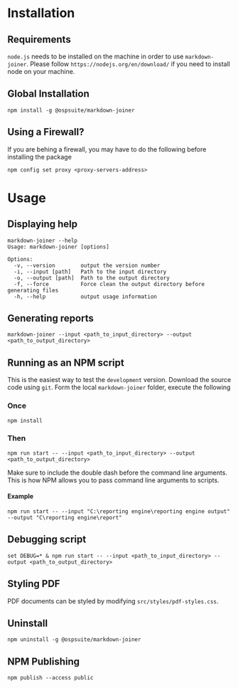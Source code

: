 # Installation

## Requirements

`node.js` needs to be installed on the machine in order to use `markdown-joiner`. Please follow
`https://nodejs.org/en/download/` if you need to install node on your machine.

## Global Installation

```
npm install -g @ospsuite/markdown-joiner
```

## Using a Firewall?

If you are behing a firewall, you may have to do the following before installing the package

```
npm config set proxy <proxy-servers-address>
```

# Usage

## Displaying help

```
markdown-joiner --help
Usage: markdown-joiner [options]

Options:
  -v, --version        output the version number
  -i, --input [path]   Path to the input directory
  -o, --output [path]  Path to the output directory
  -f, --force          Force clean the output directory before generating files
  -h, --help           output usage information
```

## Generating reports

```
markdown-joiner --input <path_to_input_directory> --output <path_to_output_directory>
```

## Running as an NPM script

This is the easiest way to test the `development` version. Download the source code using `git`. Form the local
`markdown-joiner` folder, execute the following

### Once

```
npm install
```

### Then

```
npm run start -- --input <path_to_input_directory> --output <path_to_output_directory>
```

Make sure to include the double dash before the command line arguments. This is how NPM allows you to pass command line
arguments to scripts.

#### Example

```
npm run start -- --input "C:\reporting engine\reporting engine output" --output "C\reporting engine\report"
```

## Debugging script

```
set DEBUG=* & npm run start -- --input <path_to_input_directory> --output <path_to_output_directory>
```

## Styling PDF

PDF documents can be styled by modifying `src/styles/pdf-styles.css`.

## Uninstall

```
npm uninstall -g @ospsuite/markdown-joiner
```

## NPM Publishing

```
npm publish --access public
```

